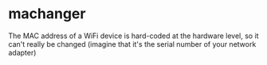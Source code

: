 # machanger
The MAC address of a WiFi device is hard-coded at the hardware level, so it can't really be changed (imagine that it's the serial number of your network adapter)

